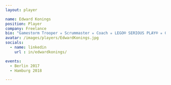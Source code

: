 ```yaml
---
layout: player

name: Edward Konings
position: Player
company: Freelance
bio: "Gamestorm Trooper ✯ Scrummaster ✯ Coach ✯ LEGO® SERIOUS PLAY® ✯ Gamification"
avatar: /images/players/EdwardKonings.jpg
socials:
  - name: linkedin
    url : in/edwardkonings/

events:
  - Berlin 2017
  - Hamburg 2018

---
```

